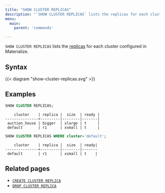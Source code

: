 ```yaml
---
title: "SHOW CLUSTER REPLICAS"
description: "`SHOW CLUSTER REPLICAS` lists the replicas for each cluster configured in Materialize."
menu:
  main:
    parent: 'commands'

---
```


`SHOW CLUSTER REPLICAS` lists the [replicas](/sql/create-cluster#replication-factor) for each
cluster configured in Materialize.

## Syntax

{{< diagram "show-cluster-replicas.svg" >}}

## Examples

```sql
SHOW CLUSTER REPLICAS;
```

```nofmt
    cluster    | replica |  size  | ready |
---------------+---------|--------|-------|
 auction_house | bigger  | xlarge | t     |
 default       | r1      | xsmall | t     |
```

```sql
SHOW CLUSTER REPLICAS WHERE cluster='default';
```

```nofmt
    cluster    | replica |  size  | ready|
---------------+---------|--------|-------
 default       | r1      | xsmall | t    |
```


## Related pages

- [`CREATE CLUSTER REPLICA`](../create-cluster-replica)
- [`DROP CLUSTER REPLICA`](../drop-cluster-replica)
